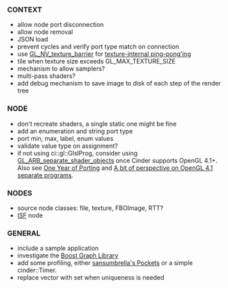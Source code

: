 
### CONTEXT
- allow node port disconnection
- allow node removal
- JSON load
- prevent cycles and verify port type match on connection
- use [GL_NV_texture_barrier](http://www.opengl.org/registry/specs/NV/texture_barrier.txt) for [texture-internal ping-pong'ing](https://www.opengl.org/discussion_boards/showthread.php/173265-GL_NV_texture_barrier-on-ATI?p=1214070&viewfull=1#post1214070)
- tile when texture size exceeds GL_MAX_TEXTURE_SIZE
- mechanism to allow samplers?
- multi-pass shaders?
- add debug mechanism to save image to disk of each step of the render tree

### NODE
- don't recreate shaders, a single static one might be fine
- add an enumeration and string port type
- port min, max, label, enum values
- validate value type on assignment?
- if not using ci::gl::GlslProg, consider using [GL_ARB_separate_shader_objects](http://www.opengl.org/registry/specs/ARB/separate_shader_objects.txt) once Cinder supports OpenGL 4.1+. Also see [One Year of Porting](http://www.slideshare.net/slideshow/embed_code/34431339?rel=0#) and [A bit of perspective on OpenGL 4.1 separate programs](http://www.g-truc.net/post-0348.html).

### NODES
- source node classes: file, texture, FBOImage, RTT?
- [ISF](http://vdmx.vidvox.net/blog/isf) node

### GENERAL
- include a sample application
- investigate the [Boost Graph Library](http://www.boost.org/doc/libs/1_55_0/libs/graph/doc/index.html)
- add some profiling, either [sansumbrella's Pockets](https://github.com/sansumbrella/Pockets/blob/dev/src/pockets/Profiling.h) or a simple cinder::Timer.
- replace vector with set when uniqueness is needed
